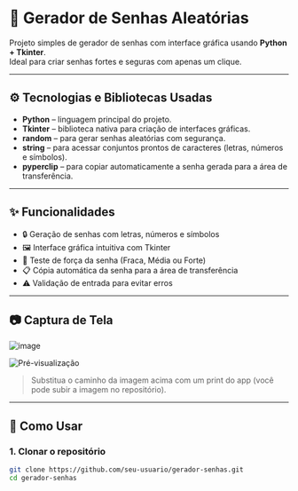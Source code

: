 # 🔐 Gerador de Senhas Aleatórias

Projeto simples de gerador de senhas com interface gráfica usando **Python + Tkinter**.  
Ideal para criar senhas fortes e seguras com apenas um clique.

---

## ⚙️ Tecnologias e Bibliotecas Usadas

- **Python** – linguagem principal do projeto.
- **Tkinter** – biblioteca nativa para criação de interfaces gráficas.
- **random** – para gerar senhas aleatórias com segurança.
- **string** – para acessar conjuntos prontos de caracteres (letras, números e símbolos).
- **pyperclip** – para copiar automaticamente a senha gerada para a área de transferência.

---

## ✨ Funcionalidades

- 🔒 Geração de senhas com letras, números e símbolos
- 🖼️ Interface gráfica intuitiva com Tkinter
- 🧠 Teste de força da senha (Fraca, Média ou Forte)
- 📋 Cópia automática da senha para a área de transferência
- ⚠️ Validação de entrada para evitar erros

---

## 📷 Captura de Tela
![image](https://github.com/user-attachments/assets/d1efd42a-68e3-4c2f-ba63-7c020f2cef78)



![Pré-visualização](caminho/para/imagem.png)

> Substitua o caminho da imagem acima com um print do app (você pode subir a imagem no repositório).

---

## 🚀 Como Usar

### 1. Clonar o repositório

```bash
git clone https://github.com/seu-usuario/gerador-senhas.git
cd gerador-senhas



